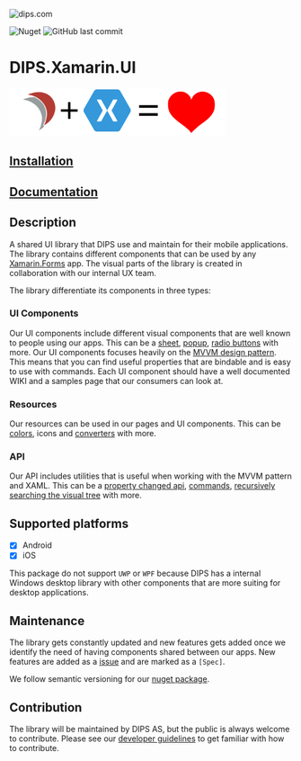 ![dips.com](https://img.shields.io/badge/http%3A%2F%2Fdips.com-ENABLING%20EFFICIENT%20HEALTHCARE-red)


![Nuget](https://img.shields.io/nuget/v/dips.xamarin.ui?color=success&logoColor=white&logo=NuGet) ![GitHub last commit](https://img.shields.io/github/last-commit/Dipsas/DIPS.Xamarin.UI)

# DIPS.Xamarin.UI
![DIPS.Xamarin.UI_icon](https://raw.githubusercontent.com/DIPSAS/DIPS.Xamarin.UI/master/assets/DIPS_Xamarin_UI_128x128@slimmed.png)

## [Installation](https://github.com/DIPSAS/DIPS.Xamarin.UI/wiki/Getting-Started)

## [Documentation](https://github.com/DIPSAS/DIPS.Xamarin.UI/wiki)

## Description

A shared UI library that DIPS use and maintain for their mobile applications. The library contains different components that can be used by any [Xamarin.Forms](https://github.com/xamarin/Xamarin.Forms) app. The visual parts of the library is created in collaboration with our internal UX team.

The library differentiate its components in three types:

### UI Components

Our UI components include different visual components that are well known to people using our apps. This can be a [sheet](https://github.com/DIPSAS/DIPS.Xamarin.UI/wiki/Sheet), [popup](https://github.com/DIPSAS/DIPS.Xamarin.UI/wiki/Popup), [radio buttons](https://github.com/DIPSAS/DIPS.Xamarin.UI/wiki/RadioButton) with more. Our UI components focuses heavily on the [MVVM design pattern](https://en.wikipedia.org/wiki/Model%E2%80%93view%E2%80%93viewmodel). This means that you can find useful properties that are bindable and is easy to use with commands. Each UI component should have a well documented WIKI and a samples page that our consumers can look at.

### Resources

Our resources can be used in our pages and UI components. This can be [colors](https://github.com/DIPSAS/DIPS.Xamarin.UI/wiki/Colors), icons and [converters](https://github.com/DIPSAS/DIPS.Xamarin.UI/wiki/Converters) with more.

### API

Our API includes utilities that is useful when working with the MVVM pattern and XAML. This can be a [property changed api](https://github.com/DIPSAS/DIPS.Xamarin.UI/wiki/The-API#propertychangedextensions|), [commands](https://github.com/DIPSAS/DIPS.Xamarin.UI/wiki/The-API#asynccommand), [recursively searching the visual tree](https://github.com/DIPSAS/DIPS.Xamarin.UI/wiki/The-API#getparentoftype) with more.

## Supported platforms

- [x] Android
- [x] iOS

This package do not support `UWP` or `WPF` because DIPS has a internal Windows desktop library with other components that are more suiting for desktop applications.

## Maintenance

The library gets constantly updated and new features gets added once we identify the need of having components shared between our apps. New features are added as a [issue](https://github.com/DIPSAS/DIPS.Xamarin.UI/issues) and are marked as a `[Spec]`.

We follow semantic versioning for our [nuget package](https://www.nuget.org/packages/DIPS.Xamarin.UI/).

## Contribution

The library will be maintained by DIPS AS, but the public is always welcome to contribute. Please see our [developer guidelines](https://github.com/DIPSAS/DIPS.Xamarin.UI/wiki/Developer-guidelines) to get familiar with how to contribute.
